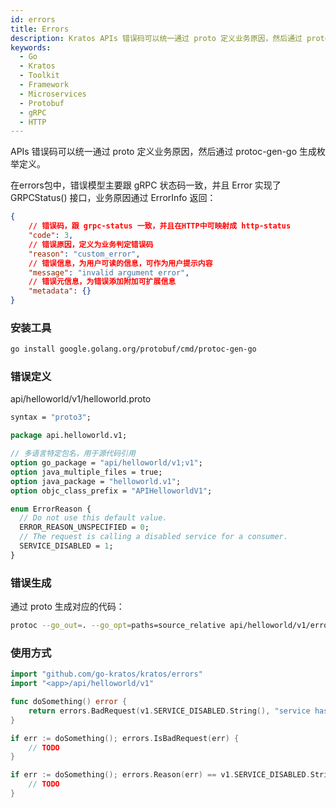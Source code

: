 ```yaml
---
id: errors
title: Errors
description: Kratos APIs 错误码可以统一通过 proto 定义业务原因，然后通过 protoc-gen-go 生成枚举定义。
keywords:
  - Go 
  - Kratos
  - Toolkit
  - Framework
  - Microservices
  - Protobuf
  - gRPC
  - HTTP
---
```


APIs 错误码可以统一通过 proto 定义业务原因，然后通过 protoc-gen-go 生成枚举定义。

在errors包中，错误模型主要跟 gRPC 状态码一致，并且 Error 实现了 GRPCStatus() 接口，业务原因通过 ErrorInfo 返回：
```json
{
    // 错误码，跟 grpc-status 一致，并且在HTTP中可映射成 http-status
    "code": 3,
    // 错误原因，定义为业务判定错误码
    "reason": "custom_error",
    // 错误信息，为用户可读的信息，可作为用户提示内容
    "message": "invalid argument error",
    // 错误元信息，为错误添加附加可扩展信息
    "metadata": {}
}
```

### 安装工具
```bash
go install google.golang.org/protobuf/cmd/protoc-gen-go
```

### 错误定义

api/helloworld/v1/helloworld.proto

```protobuf
syntax = "proto3";

package api.helloworld.v1;

// 多语言特定包名，用于源代码引用
option go_package = "api/helloworld/v1;v1";
option java_multiple_files = true;
option java_package = "helloworld.v1";
option objc_class_prefix = "APIHelloworldV1";

enum ErrorReason {
  // Do not use this default value.
  ERROR_REASON_UNSPECIFIED = 0;
  // The request is calling a disabled service for a consumer.
  SERVICE_DISABLED = 1;
}
```

### 错误生成

通过 proto 生成对应的代码：

```bash
protoc --go_out=. --go_opt=paths=source_relative api/helloworld/v1/error_reason.proto
```

### 使用方式
```go
import "github.com/go-kratos/kratos/errors"
import "<app>/api/helloworld/v1"

func doSomething() error {
	return errors.BadRequest(v1.SERVICE_DISABLED.String(), "service has been disabled")
}

if err := doSomething(); errors.IsBadRequest(err) {
	// TODO
}

if err := doSomething(); errors.Reason(err) == v1.SERVICE_DISABLED.String() {
	// TODO
}
```
